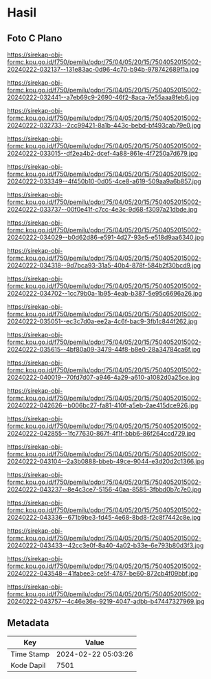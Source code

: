 # Hasil

## Foto C Plano

https://sirekap-obj-formc.kpu.go.id/f750/pemilu/pdpr/75/04/05/20/15/7504052015002-20240222-032137--131e83ac-0d96-4c70-b94b-978742689f1a.jpg

https://sirekap-obj-formc.kpu.go.id/f750/pemilu/pdpr/75/04/05/20/15/7504052015002-20240222-032441--a7eb69c9-2690-46f2-8aca-7e55aaa8feb6.jpg

https://sirekap-obj-formc.kpu.go.id/f750/pemilu/pdpr/75/04/05/20/15/7504052015002-20240222-032733--2cc99421-8a1b-443c-bebd-bf493cab79e0.jpg

https://sirekap-obj-formc.kpu.go.id/f750/pemilu/pdpr/75/04/05/20/15/7504052015002-20240222-033015--df2ea4b2-dcef-4a88-861e-4f7250a7d679.jpg

https://sirekap-obj-formc.kpu.go.id/f750/pemilu/pdpr/75/04/05/20/15/7504052015002-20240222-033349--4f450b10-0d05-4ce8-a619-509aa9a6b857.jpg

https://sirekap-obj-formc.kpu.go.id/f750/pemilu/pdpr/75/04/05/20/15/7504052015002-20240222-033737--00f0e41f-c7cc-4e3c-9d68-f3097a21dbde.jpg

https://sirekap-obj-formc.kpu.go.id/f750/pemilu/pdpr/75/04/05/20/15/7504052015002-20240222-034029--b0d62d86-e591-4d27-93e5-e518d9aa6340.jpg

https://sirekap-obj-formc.kpu.go.id/f750/pemilu/pdpr/75/04/05/20/15/7504052015002-20240222-034318--9d7bca93-31a5-40b4-878f-584b2f30bcd9.jpg

https://sirekap-obj-formc.kpu.go.id/f750/pemilu/pdpr/75/04/05/20/15/7504052015002-20240222-034702--1cc79b0a-1b95-4eab-b387-5e95c6696a26.jpg

https://sirekap-obj-formc.kpu.go.id/f750/pemilu/pdpr/75/04/05/20/15/7504052015002-20240222-035051--ec3c7d0a-ee2a-4c6f-bac9-3fb1c844f262.jpg

https://sirekap-obj-formc.kpu.go.id/f750/pemilu/pdpr/75/04/05/20/15/7504052015002-20240222-035615--4bf80a09-3479-44f8-b8e0-28a34784ca6f.jpg

https://sirekap-obj-formc.kpu.go.id/f750/pemilu/pdpr/75/04/05/20/15/7504052015002-20240222-040019--70fd7d07-a946-4a29-a610-a1082d0a25ce.jpg

https://sirekap-obj-formc.kpu.go.id/f750/pemilu/pdpr/75/04/05/20/15/7504052015002-20240222-042626--b006bc27-fa81-410f-a5eb-2ae415dce926.jpg

https://sirekap-obj-formc.kpu.go.id/f750/pemilu/pdpr/75/04/05/20/15/7504052015002-20240222-042855--1fc77630-867f-4f1f-bbb6-86f264ccd729.jpg

https://sirekap-obj-formc.kpu.go.id/f750/pemilu/pdpr/75/04/05/20/15/7504052015002-20240222-043104--2a3b0888-bbeb-49ce-9044-e3d20d2c1366.jpg

https://sirekap-obj-formc.kpu.go.id/f750/pemilu/pdpr/75/04/05/20/15/7504052015002-20240222-043237--8e4c3ce7-5156-40aa-8585-3fbbd0b7c7e0.jpg

https://sirekap-obj-formc.kpu.go.id/f750/pemilu/pdpr/75/04/05/20/15/7504052015002-20240222-043336--671b9be3-fd45-4e68-8bd8-f2c8f7442c8e.jpg

https://sirekap-obj-formc.kpu.go.id/f750/pemilu/pdpr/75/04/05/20/15/7504052015002-20240222-043433--42cc3e0f-8a40-4a02-b33e-6e793b80d3f3.jpg

https://sirekap-obj-formc.kpu.go.id/f750/pemilu/pdpr/75/04/05/20/15/7504052015002-20240222-043548--41fabee3-ce5f-4787-be60-872cb4f09bbf.jpg

https://sirekap-obj-formc.kpu.go.id/f750/pemilu/pdpr/75/04/05/20/15/7504052015002-20240222-043757--4c46e36e-9219-4047-adbb-b47447327969.jpg


## Metadata

| Key        | Value               |
| ---------- | ------------------- |
| Time Stamp | 2024-02-22 05:03:26 |
| Kode Dapil | 7501                |



